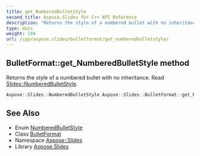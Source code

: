 ```yaml
---
title: get_NumberedBulletStyle
second_title: Aspose.Slides for C++ API Reference
description: "Returns the style of a numbered bullet with no inheritance. Read Slides::NumberedBulletStyle."
type: docs
weight: 144
url: /cpp/aspose.slides/bulletformat/get_numberedbulletstyle/
---
```

## BulletFormat::get_NumberedBulletStyle method


Returns the style of a numbered bullet with no inheritance. Read [Slides::NumberedBulletStyle](../../numberedbulletstyle/).

```cpp
Aspose::Slides::NumberedBulletStyle Aspose::Slides::BulletFormat::get_NumberedBulletStyle() override
```

## See Also

* Enum [NumberedBulletStyle](../../numberedbulletstyle/)
* Class [BulletFormat](../)
* Namespace [Aspose::Slides](../../)
* Library [Aspose.Slides](../../../)

